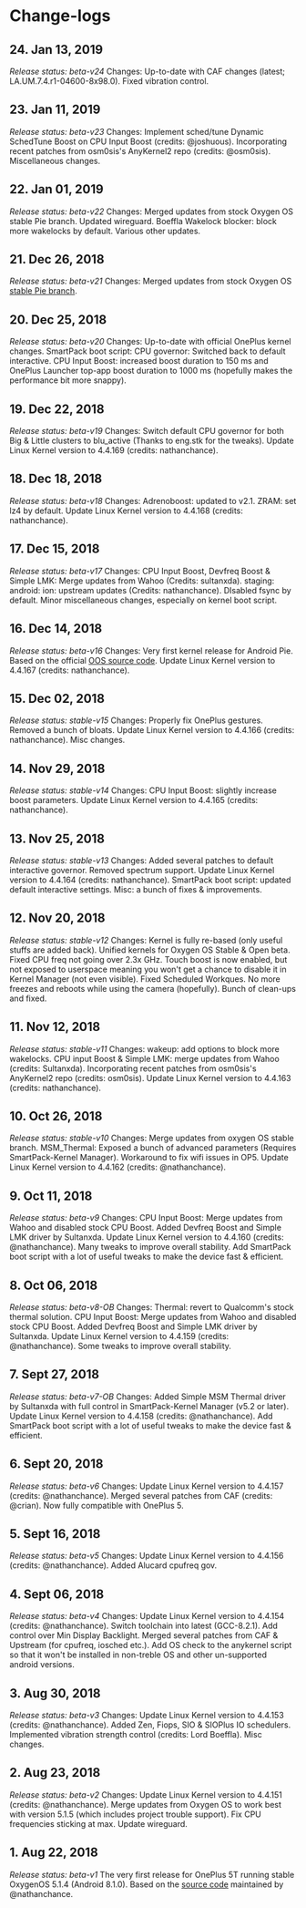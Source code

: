 # Change-logs

## 24. Jan 13, 2019
*Release status: beta-v24*
Changes: Up-to-date with CAF changes (latest; LA.UM.7.4.r1-04600-8x98.0). Fixed vibration control.

## 23. Jan 11, 2019
*Release status: beta-v23*
Changes: Implement sched/tune Dynamic SchedTune Boost on CPU Input Boost (credits: @joshuous). Incorporating recent patches from osm0sis's AnyKernel2 repo (credits: @osm0sis). Miscellaneous changes.

## 22. Jan 01, 2019
*Release status: beta-v22*
Changes: Merged updates from stock Oxygen OS stable Pie branch. Updated wireguard. Boeffla Wakelock blocker: block more wakelocks by default. Various other updates.

## 21. Dec 26, 2018
*Release status: beta-v21*
Changes: Merged updates from stock Oxygen OS [stable Pie branch](https://github.com/OnePlusOSS/android_kernel_oneplus_msm8998/tree/oneplus/QC8998_P_9.0).

## 20. Dec 25, 2018
*Release status: beta-v20*
Changes: Up-to-date with official OnePlus kernel changes. SmartPack boot script: CPU governor: Switched back to default interactive. CPU Input Boost: increased boost duration to 150 ms and OnePlus Launcher top-app boost duration to 1000 ms (hopefully makes the performance bit more snappy).

## 19. Dec 22, 2018
*Release status: beta-v19*
Changes: Switch default CPU governor for both Big & Little clusters to blu_active (Thanks to eng.stk for the tweaks). Update Linux Kernel version to 4.4.169 (credits: nathanchance).

## 18. Dec 18, 2018
*Release status: beta-v18*
Changes: Adrenoboost: updated to v2.1. ZRAM: set lz4 by default. Update Linux Kernel version to 4.4.168 (credits: nathanchance).

## 17. Dec 15, 2018
*Release status: beta-v17*
Changes: CPU Input Boost, Devfreq Boost & Simple LMK: Merge updates from Wahoo (Credits: sultanxda). staging: android: ion: upstream updates (Credits: nathanchance). DIsabled fsync by default. Minor miscellaneous changes, especially on kernel boot script.

## 16. Dec 14, 2018
*Release status: beta-v16*
Changes: Very first kernel release for Android Pie. Based on the official [OOS source code](https://github.com/OnePlusOSS/android_kernel_oneplus_msm8998/tree/oneplus/QC8998_P_9.0_Beta). Update Linux Kernel version to 4.4.167 (credits: nathanchance).

## 15. Dec 02, 2018
*Release status: stable-v15*
Changes: Properly fix OnePlus gestures. Removed a bunch of bloats. Update Linux Kernel version to 4.4.166 (credits: nathanchance). Misc changes.

## 14. Nov 29, 2018
*Release status: stable-v14*
Changes: CPU Input Boost: slightly increase boost parameters. Update Linux Kernel version to 4.4.165 (credits: nathanchance).

## 13. Nov 25, 2018
*Release status: stable-v13*
Changes: Added several patches to default interactive governor. Removed spectrum support. Update Linux Kernel version to 4.4.164 (credits: nathanchance). SmartPack boot script: updated default interactive settings. Misc: a bunch of fixes & improvements.

## 12. Nov 20, 2018
*Release status: stable-v12*
Changes: Kernel is fully re-based (only useful stuffs are added back). Unified kernels for Oxygen OS Stable & Open beta. Fixed CPU freq not going over 2.3x GHz. Touch boost is now enabled, but not exposed to userspace meaning you won't get a chance to disable it in Kernel Manager (not even visible). Fixed Scheduled Workques. No more freezes and reboots while using the camera (hopefully). Bunch of clean-ups and fixed.

## 11. Nov 12, 2018
*Release status: stable-v11*
Changes: wakeup: add options to block more wakelocks. CPU input Boost & Simple LMK: merge updates from Wahoo (credits: Sultanxda). Incorporating recent patches from osm0sis's AnyKernel2 repo (credits: osm0sis). Update Linux Kernel version to 4.4.163 (credits: nathanchance).

## 10. Oct 26, 2018
*Release status: stable-v10*
Changes: Merge updates from oxygen OS stable branch. MSM_Thermal: Exposed a bunch of advanced parameters (Requires SmartPack-Kernel Manager). Workaround to fix wifi issues in OP5. Update Linux Kernel version to 4.4.162 (credits: @nathanchance).

## 9. Oct 11, 2018
*Release status: beta-v9*
Changes: CPU Input Boost: Merge updates from Wahoo and disabled stock CPU Boost. Added Devfreq Boost and Simple LMK driver by Sultanxda. Update Linux Kernel version to 4.4.160 (credits: @nathanchance). Many tweaks to improve overall stability. Add SmartPack boot script with a lot of useful tweaks to make the device fast & efficient.

## 8. Oct 06, 2018
*Release status: beta-v8-OB*
Changes: Thermal: revert to Qualcomm's stock thermal solution. CPU Input Boost: Merge updates from Wahoo and disabled stock CPU Boost. Added Devfreq Boost and Simple LMK driver by Sultanxda. Update Linux Kernel version to 4.4.159 (credits: @nathanchance). Some tweaks to improve overall stability.

## 7. Sept 27, 2018
*Release status: beta-v7-OB*
Changes: Added Simple MSM Thermal driver by Sultanxda with full control in SmartPack-Kernel Manager (v5.2 or later). Update Linux Kernel version to 4.4.158 (credits: @nathanchance). Add SmartPack boot script with a lot of useful tweaks to make the device fast & efficient.

## 6. Sept 20, 2018
*Release status: beta-v6*
Changes: Update Linux Kernel version to 4.4.157 (credits: @nathanchance). Merged several patches from CAF (credits: @crian). Now fully compatible with OnePlus 5.

## 5. Sept 16, 2018
*Release status: beta-v5*
Changes: Update Linux Kernel version to 4.4.156 (credits: @nathanchance). Added Alucard cpufreq gov.

## 4. Sept 06, 2018
*Release status: beta-v4*
Changes: Update Linux Kernel version to 4.4.154 (credits: @nathanchance). Switch toolchain into latest (GCC-8.2.1). Add control over Min Display Backlight. Merged several patches from CAF & Upstream (for cpufreq, iosched etc.). Add OS check to the anykernel script so that it won't be installed in non-treble OS and other un-supported android versions.

## 3. Aug 30, 2018
*Release status: beta-v3*
Changes: Update Linux Kernel version to 4.4.153 (credits: @nathanchance). Added Zen, Fiops, SIO & SIOPlus IO schedulers. Implemented vibration strength control (credits: Lord Boeffla). Misc changes.

## 2. Aug 23, 2018
*Release status: beta-v2*
Changes: Update Linux Kernel version to 4.4.151 (credits: @nathanchance). Merge updates from Oxygen OS to work best with version 5.1.5 (which includes project trouble support). Fix CPU frequencies sticking at max. Update wireguard.

## 1. Aug 22, 2018
*Release status: beta-v1*
The very first release for OnePlus 5T running stable OxygenOS 5.1.4 (Android 8.1.0).
Based on the [source code](https://github.com/android-linux-stable/op5) maintained by @nathanchance.
